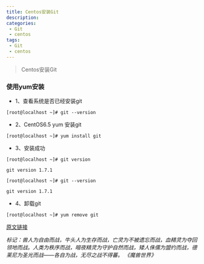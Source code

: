 ```yaml
---
title: Centos安装Git
description: 
categories:
 - Git
 - centos
tags:
 - Git
 - centos
---
```


> Centos安装Git

### 使用yum安装

- 1、查看系统是否已经安装git
```
[root@localhost ~]# git --version
```

- 2、CentOS6.5 yum 安装git
```
[root@localhost ~]# yum install git
```
- 3、安装成功
```
[root@localhost ~]# git version

git version 1.7.1

[root@localhost ~]# git --version

git version 1.7.1
```
- 4、卸载git
```
[root@localhost ~]# yum remove git
```


 [原文链接](https://www.cnblogs.com/hglibin/p/8627975.html)
 
 
 *标记：兽人为自由而战，牛头人为生存而战，亡灵为不被遗忘而战，血精灵为夺回领地而战。人类为秩序而战，暗夜精灵为守护自然而战，矮人侏儒为盟约而战，德莱尼为圣光而战——各自为战，无尽之战不得蕃。
《魔兽世界》*